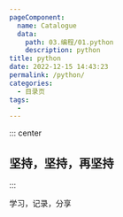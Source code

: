 ```yaml
---
pageComponent:
  name: Catalogue
  data:
    path: 03.编程/01.python
    description: python
title: python
date: 2022-12-15 14:43:23
permalink: /python/
categories:
  - 目录页
tags:
  - 
---
```


::: center

## 坚持，坚持，再坚持

:::

学习，记录，分享
